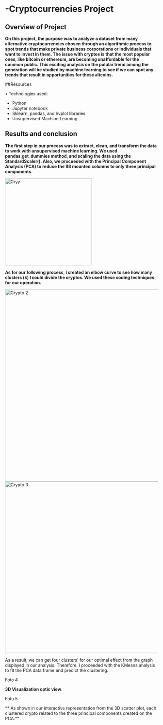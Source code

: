 # -Cryptocurrencies Project


## Overview of Project
  
  
 **On this project, the purpose was to analyze a dataset from many alternative cryptocurrencies chosen through an algorithmic process to spot trends that make private business corporations or individuals that want to invest in them. The issue with cryptos is that the most popular ones, like bitcoin or ethereum, are becoming unaffordable for the common public. This exciting analysis on the polular trend among the generation will be studied by machine learning to see if we can spot any trends that result in opportunities for these altcoins.**



##Resources


•	Technologies used:
-	Python
-	Jupyter notebook
-	Sklearn, pandas, and hvplot libraries
-	Unsupervised Machine Learning






## Results and conclusion



   **The first step in our process was to extract, clean, and transform the data to work with unsupervised machine learning. We used pandas.get_dummies method, and scaling the data using the StandardScaler(). Also, we proceeded with the Principal Component Analysis (PCA) to reduce the 98 mounted columns to only three principal components.**
 



<img width="286" alt="Cryy" src="https://user-images.githubusercontent.com/81654454/133944610-e46ced86-f083-47f8-a6ea-22d92466f65a.PNG">





**As for our following process, I created an elbow curve to see how many clusters (k) I could divide the cryptos. We used these coding techniques for our operation.**



<img width="631" alt="Crypto 2" src="https://user-images.githubusercontent.com/81654454/133944614-844c6251-811b-4455-915e-a5dfc1f9527a.PNG">





<img width="564" alt="Crypto 3" src="https://user-images.githubusercontent.com/81654454/133944644-abf930b7-2142-42fa-b05a-0457e026ead9.PNG">


As a result, we can get four clusters' for our optimal effect from the graph displayed in our analysis. Therefore, I  proceeded with the KMeans analysis to fit the PCA data frame and predict the clustering. 

Foto 4


**3D Visualization optic view**.

Foto 5

** As shown in our interactive representation from the 3D scatter plot, each clustered crypto related to the three principal components created on the PCA.**
